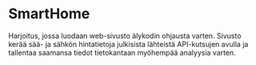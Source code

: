 # SmartHome
Harjoitus, jossa luodaan web-sivusto älykodin ohjausta varten. Sivusto kerää sää- ja sähkön hintatietoja julkisista lähteistä API-kutsujen avulla ja tallentaa saamansa tiedot tietokantaan myöhempää analyysia varten.
